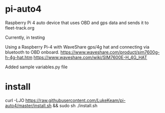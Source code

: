 # pi-auto4
Raspberry Pi 4 auto device that uses OBD and gps data and sends it to fleet-track.org

Currently, in testing 

Using a Raspberry Pi-4 with WaveShare gps/4g hat and connecting via bluetooth to OBD onboard.
https://www.waveshare.com/product/sim7600g-h-4g-hat.htm
https://www.waveshare.com/wiki/SIM7600E-H_4G_HAT


Added sample variables.py file

# install
 curl -LJO https://raw.githubusercontent.com/LukeKeam/pi-auto4/master/install.sh && sudo sh ./install.sh
